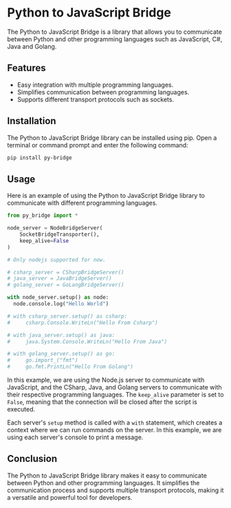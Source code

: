 # Python to JavaScript Bridge

The Python to JavaScript Bridge is a library that allows you to communicate between Python and other programming languages such as JavaScript, C#, Java and Golang. 

## Features

- Easy integration with multiple programming languages.
- Simplifies communication between programming languages.
- Supports different transport protocols such as sockets.

## Installation

The Python to JavaScript Bridge library can be installed using pip. Open a terminal or command prompt and enter the following command:

```bash
pip install py-bridge
```

## Usage

Here is an example of using the Python to JavaScript Bridge library to communicate with different programming languages.

```python
from py_bridge import *

node_server = NodeBridgeServer(
    SocketBridgeTransporter(),
    keep_alive=False
)

# Only nodejs supported for now.

# csharp_server = CSharpBridgeServer()
# java_server = JavaBridgeServer()
# golang_server = GoLangBridgeServer()

with node_server.setup() as node:
  node.console.log("Hello World")

# with csharp_server.setup() as csharp:
#     csharp.Console.WriteLn("Hello From Csharp")

# with java_server.setup() as java:
#     java.System.Console.WriteLn("Hello From Java")

# with golang_server.setup() as go:
#     go.import_("fmt")
#     go.fmt.PrintLn("Hello From Golang")
```

In this example, we are using the Node.js server to communicate with JavaScript, and the CSharp, Java, and Golang servers to communicate with their respective programming languages. The `keep_alive` parameter is set to `False`, meaning that the connection will be closed after the script is executed.

Each server's `setup` method is called with a `with` statement, which creates a context where we can run commands on the server. In this example, we are using each server's console to print a message.

## Conclusion

The Python to JavaScript Bridge library makes it easy to communicate between Python and other programming languages. It simplifies the communication process and supports multiple transport protocols, making it a versatile and powerful tool for developers.
